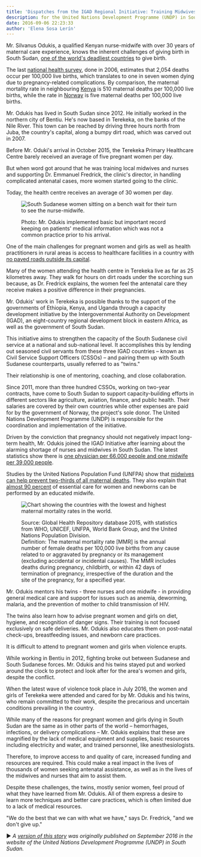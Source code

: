 ```yaml
---
title: 'Dispatches from the IGAD Regional Initiative: Training Midwives for Safe Pregnancies in Terekeka, South Sudan'
description: for the United Nations Development Programme (UNDP) in South Sudan. (September 2016)
date: 2016-09-06 22:23:33
author: 'Elena Sosa Lerín'
---
```


Mr. Silvanus Odukis, a qualified Kenyan nurse-midwife with over 30 years of maternal care experience, knows the inherent challenges of giving birth in South Sudan, <a href="https://www.indexmundi.com/g/r.aspx?v=2223" target="blank">one of the world's deadliest countries</a> to give birth.

The last <a href="http://www.southsudanmedicaljournal.com/research/southern-sudan-household-survey.html">
national health survey</a>, done in 2006, estimates that 2,054 deaths occur per 100,000 live births, which translates to one in seven women dying due to pregnancy-related complications. By comparison, the maternal mortality rate in neighbouring <a href="https://apps.who.int/gho/data/node.main.686?lang=en">
Kenya</a> is 510 maternal deaths per 100,000 live births, while the rate in <a href="https://apps.who.int/gho/data/node.main.686?lang=en">Norway</a> is five maternal deaths per 100,000 live births.

Mr. Odukis has lived in South Sudan since 2012. He initially worked in the northern city of Bentiu. He's now based in Terekeka, on the banks of the Nile River. This town can be reached by driving three hours north from Juba, the country's capital, along a bumpy dirt road, which was carved out in 2007.

Before Mr. Oduki's arrival in October 2015, the Terekeka Primary Healthcare Centre barely received an average of five pregnant women per day.

But when word got around that he was training local midwives and nurses and supporting Dr. Emmanuel Fredrick, the clinic's director, in handling complicated antenatal cases, more women started going to the clinic.

Today, the health centre receives an average of 30 women per day.

<figure>
<img data-src="https://res.cloudinary.com/esarin72/image/upload/c_fill,h_1224,q_auto:good/v1603168679/articles/Odukis_Terekeka_image_wvgygt.jpg" loading="lazy" alt="South Sudanese women sitting on a bench wait for their turn to see the nurse-midwife." class="lazyload">
<figcaption>
    <p><span class="thick">Photo:</span> Mr. Odukis implemented basic but important record keeping on patients' medical information which was not a common practice prior to his arrival.</p>
</figcaption>
</figure>

One of the main challenges for pregnant women and girls as well as health practitioners in rural areas is access to healthcare facilities in a country with <a href="https://www.worldbank.org/en/news/feature/2016/02/09/a-triumph-over-long-odds-building-rural-roads-in-south-sudan">no paved roads outside its capital</a>.

Many of the women attending the health centre in Terekeka live as far as 25 kilometres away. They walk for hours on dirt roads under the scorching sun because, as Dr. Fredrick explains, the women feel the antenatal care they receive makes a positive difference in their pregnancies.

Mr. Odukis' work in Terekeka is possible thanks to the support of the governments of Ethiopia, Kenya, and Uganda through a capacity development initiative by the Intergovernmental Authority on Development (IGAD), an eight-country regional development block in eastern Africa, as well as the government of South Sudan.

This initiative aims to strengthen the capacity of the South Sudanese civil service at a national and sub-national level. It accomplishes this by lending out seasoned civil servants from these three IGAD countries – known as Civil Service Support Officers (CSSOs) – and pairing them up with South Sudanese counterparts, usually referred to as "twins."

Their relationship is one of mentoring, coaching, and close collaboration.

Since 2011, more than three hundred CSSOs, working on two-year contracts, have come to South Sudan to support capacity-building efforts in different sectors like agriculture, aviation, finance, and public health. Their salaries are covered by their own countries while other expenses are paid for by the government of Norway, the project's sole donor. The United Nations Development Programme (UNDP) is responsible for the coordination and implementation of the initiative.

Driven by the conviction that pregnancy should not negatively impact long-term health, Mr. Odukis joined the IGAD Initiative after learning about the alarming shortage of nurses and midwives in South Sudan. The latest statistics show there is <a href="https://www.who.int/workforcealliance/countries/ssd/en/"> one physician per 66,000 people and one midwife per 39,000 people</a>.

Studies by the United Nations Population Fund (UNFPA) show that <a href="https://www.unfpa.org/midwifery">
midwives can help prevent two-thirds of all maternal deaths</a>. They also explain that <a href="https://www.unfpa.org/midwifery">almost 90 percent</a> of essential care for women and newborns can be performed by an educated midwife.

<figure>
<img data-src="https://res.cloudinary.com/esarin72/image/upload/q_auto/v1603165638/articles/Odukis_Terekeka_maternalrates_graphic_lxe4hr.png" loading="lazy" alt="Chart showing the countries with the lowest and highest maternal mortality rates in the world." class="lazyload">
<figcaption>
    <p><span class="thick">Source:</span> Global Health Repository database 2015, with statistics from WHO, UNICEF, UNFPA, World Bank Group, and the United Nations Population Division.<br><span class="thick">Definition:</span>  The maternal mortality rate [MMR] is the annual number of female deaths per 100,000 live births from any cause related to or aggravated by pregnancy or its management (excluding accidental or incidental causes). The MMR includes deaths during pregnancy, childbirth, or within 42 days of termination of pregnancy, irrespective of the duration and the site of the pregnancy, for a specified year.
    </p>
</figcaption>
</figure>

Mr. Odukis mentors his twins - three nurses and one midwife - in providing general medical care and support for issues such as anemia, deworming, malaria, and the prevention of mother to child transmission of HIV.

The twins also learn how to advise pregnant women and girls on diet, hygiene, and recognition of danger signs. Their training is not focused exclusively on safe deliveries. Mr. Odukis also educates them on post-natal check-ups, breastfeeding issues, and newborn care practices.

It is difficult to attend to pregnant women and girls when violence erupts.

While working in Bentiu in 2012, fighting broke out between Sudanese and South Sudanese forces. Mr. Odukis and his twins stayed put and worked around the clock to protect and look after for the area's women and girls, despite the conflict. 

When the latest wave of violence took place in July 2016, the women and girls of Terekeka were attended and cared for by Mr. Odukis and his twins, who remain committed to their work, despite the precarious and uncertain conditions prevailing in the country.

While many of the reasons for pregnant women and girls dying in South Sudan are the same as in other parts of the world – hemorrhages, infections, or delivery complications – Mr. Odukis explains that these are magnified by the lack of medical equipment and supplies, basic resources including electricity and water, and trained personnel, like anesthesiologists.

Therefore, to improve access to and quality of care, increased funding and resources are required. This could make a real impact in the lives of thousands of women seeking antenatal assistance, as well as in the lives of the midwives and nurses that aim to assist them.

Despite these challenges, the twins, mostly senior women, feel proud of what they have learned from Mr. Odukis. 
All of them express a desire to learn more techniques and better care practices, which is often limited due to a lack of medical resources.

"We do the best that we can with what we have," says Dr. Fredrick, "and we don't give up."

&#9658; *A <a href="https://www.ss.undp.org/content/south_sudan/en/home/presscenter/articles/2016/09/06/dispatches-from-the-igad-regional-initiative-training-midwives-for-safe-pregnancies-in-terekeka-south-sudan.html" target="blank">version of this story</a> was originally published on September 2016 in the website of the United Nations Development Programme (UNDP) in South Sudan.*





